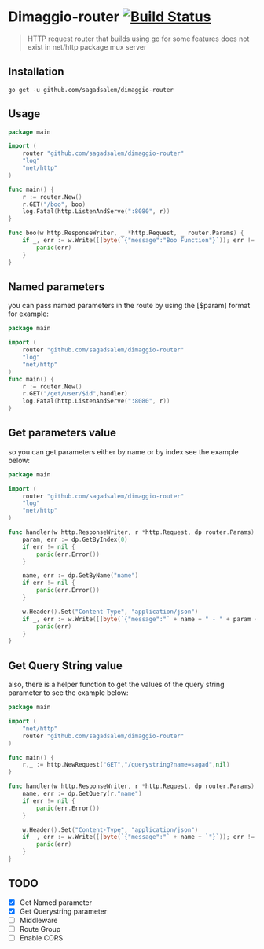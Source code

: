 # Dimaggio-router [![Build Status](https://api.travis-ci.org/sagadsalem/dimaggio-router.svg?branch=master&status=passed)](https://travis-ci.org/github/sagadsalem/dimaggio-router) 


> HTTP request router that builds using go for some features does not exist in net/http package mux server

## Installation

```shell script
go get -u github.com/sagadsalem/dimaggio-router
```

## Usage

```go
package main

import (
	router "github.com/sagadsalem/dimaggio-router"
	"log"
	"net/http"
)

func main() {
	r := router.New()
	r.GET("/boo", boo)
	log.Fatal(http.ListenAndServe(":8080", r))
}

func boo(w http.ResponseWriter, _ *http.Request, _ router.Params) {
	if _, err := w.Write([]byte(`{"message":"Boo Function"}`)); err != nil {
		panic(err)
	}
}

```

## Named parameters

you can pass named parameters in the route by using the [$param] format for example:

```go
package main

import (
	router "github.com/sagadsalem/dimaggio-router"
	"log"
	"net/http"
)
func main() {
    r := router.New()
    r.GET("/get/user/$id",handler)
    log.Fatal(http.ListenAndServe(":8080", r))
}
```

## Get parameters value

so you can get parameters either by name or by index see the example below:

```go
package main

import (
	router "github.com/sagadsalem/dimaggio-router"
	"log"
	"net/http"
)

func handler(w http.ResponseWriter, r *http.Request, dp router.Params) {
	param, err := dp.GetByIndex(0)
	if err != nil {
		panic(err.Error())
	}

	name, err := dp.GetByName("name")
	if err != nil {
		panic(err.Error())
	}

	w.Header().Set("Content-Type", "application/json")
	if _, err := w.Write([]byte(`{"message":"` + name + " - " + param + `"}`)); err != nil {
		panic(err)
	}
}
```

## Get Query String value

also, there is a helper function to get the values of the query string parameter to see the example below:

```go
package main

import (
    "net/http"
	router "github.com/sagadsalem/dimaggio-router"
)

func main() {
    r,_ := http.NewRequest("GET","/querystring?name=sagad",nil)
}

func handler(w http.ResponseWriter, r *http.Request, dp router.Params) {
	name, err := dp.GetQuery(r,"name")
	if err != nil {
		panic(err.Error())
	}

	w.Header().Set("Content-Type", "application/json")
	if _, err := w.Write([]byte(`{"message":"` + name + `"}`)); err != nil {
		panic(err)
	}
}
```

## TODO

- [x] Get Named parameter
- [x] Get Querystring parameter
- [ ] Middleware
- [ ] Route Group
- [ ] Enable CORS